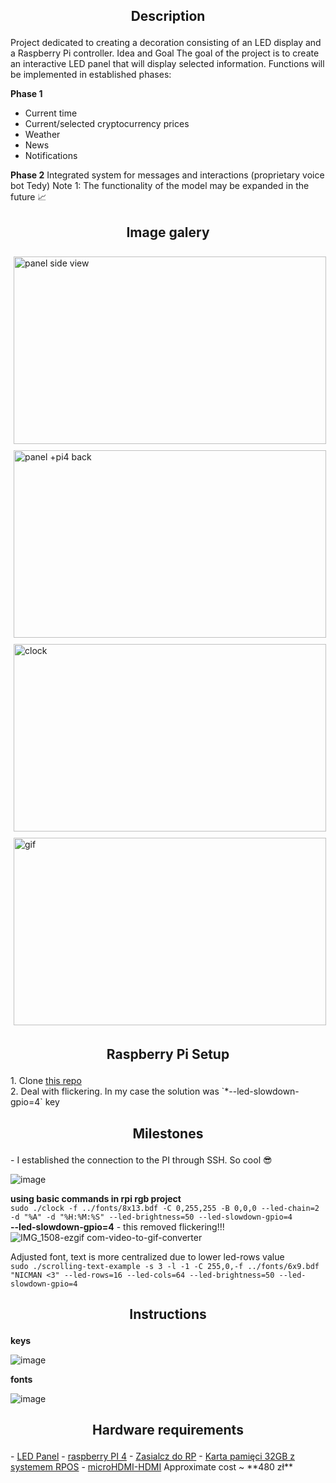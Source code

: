 <h2><p align="center">Description</p></h2>
Project dedicated to creating a decoration consisting of an LED display and a Raspberry Pi controller.
Idea and Goal
The goal of the project is to create an interactive LED panel that will display selected information. Functions will be implemented in established phases:

**Phase 1**  
- Current time
- Current/selected cryptocurrency prices
- Weather
- News
- Notifications
  
**Phase 2**
Integrated system for messages and interactions (proprietary voice bot Tedy)
Note 1: The functionality of the model may be expanded in the future 📈

<h2><p align="center">Image galery</p></h2>
<div style="display: flex; flex-wrap: wrap;">
  <div style="flex: 50%; padding: 5px; display: flex; flex-direction: column;">
    <img src="https://github.com/matiwan3/project-LEDisplay/assets/93386476/5c5e1d63-bb6f-4780-9bb9-5af7584c089d" alt="panel side view" width="500" height="300" style="margin-bottom: 10px;">
    <img src="https://github.com/matiwan3/project-LEDisplay/assets/93386476/0458aa65-46f6-47f7-bacf-c32e413755f2" alt="panel +pi4 back" width="500" height="300">
  </div>
  <div style="flex: 50%; padding: 5px; display: flex; flex-direction: column;">
    <img src="https://github.com/matiwan3/project-LEDisplay/assets/93386476/ff79d296-a831-4c57-b555-51f17f907510" alt="clock" width="500" height="300" style="margin-bottom: 10px;">
    <img src="https://github.com/matiwan3/project-LEDisplay/assets/93386476/22bd0bf1-431d-40c4-9679-f3cc0bcac850" alt="gif" width="500" height="300">
  </div>
</div>




<h2><p align="center">Raspberry Pi Setup</p></h2>
1. Clone <a href="https://github.com/hzeller/rpi-rgb-led-matrix">this repo</a>  <br>
2. Deal with flickering. In my case the solution was `*--led-slowdown-gpio=4` key

<h2><p align="center">Milestones</p></h2>
 - I established the connection to the PI through SSH. So cool 😎  
 
 ![image](https://github.com/matiwan3/project-LEDisplay/assets/93386476/c873e87d-01c4-4cea-a484-bb2d8c9139a1)  

**using basic commands in rpi rgb project**      
`sudo ./clock -f ../fonts/8x13.bdf -C 0,255,255 -B 0,0,0 --led-chain=2 -d "%A" -d "%H:%M:%S" --led-brightness=50 --led-slowdown-gpio=4`  
**--led-slowdown-gpio=4** - this removed flickering!!!  
![IMG_1508-ezgif com-video-to-gif-converter](https://github.com/matiwan3/project-LEDisplay/assets/93386476/202e521c-6ad4-4d83-9a6f-0cb619ddfbbb)
 
Adjusted font, text is more centralized due to lower led-rows value  
`sudo ./scrolling-text-example -s 3 -l -1 -C 255,0,-f ../fonts/6x9.bdf "NICMAN <3" --led-rows=16 --led-cols=64 --led-brightness=50 --led-slowdown-gpio=4`  

<h2><p align="center">Instructions</p></h2>  

**keys**  

![image](https://github.com/matiwan3/project-LEDisplay/assets/93386476/a9b0d757-2281-4dc0-abc1-1071e8b09af9)  

**fonts**  

![image](https://github.com/matiwan3/project-LEDisplay/assets/93386476/7fc8c225-7be8-47ce-ac47-da213e736ed9)

<h2><p align="center">Hardware requirements</p></h2>
- <a href="https://elty.pl/pl/p/Panel-matrycowy-LED-RGB-6432/2988">LED Panel</a>
- <a href="https://botland.com.pl/moduly-i-zestawy-raspberry-pi-4b/14646-raspberry-pi-4-model-b-wifi-dualband-bluetooth-2gb-ram-15ghz-765756931175.html">raspberry PI 4</a>
- <a href="https://botland.com.pl/zasilacze-do-raspberry-pi-4b/14348-zasilacz-usb-c-51v-3a-do-raspberry-pi-4-oryginalny-czarny-644824914886.html">Zasialcz do RP</a>
- <a href ="https://botland.com.pl/karty-pamieci-raspberry-pi/14696-karta-pamieci-justpi-microsd-32gb-100mbs-klasa-10-system-raspberry-pi-os-5903351242493.html">Karta pamięci 32GB z systemem RPOS</a>
- <a href="https://botland.com.pl/przewody-i-zlacza-wideo/14729-przewod-microhdmi-hdmi-15m-lexton-lxhd77-5907760632098.html">microHDMI-HDMI</a>
Approximate cost ~ **480 zł**

